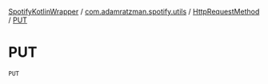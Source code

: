 [SpotifyKotlinWrapper](../../index.md) / [com.adamratzman.spotify.utils](../index.md) / [HttpRequestMethod](index.md) / [PUT](./-p-u-t.md)

# PUT

`PUT`
